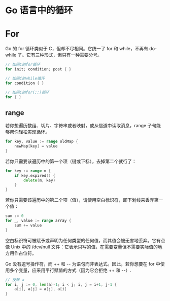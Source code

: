 # Go 语言中的循环

# For

Go 的 for 循环类似于 C，但却不尽相同。它统一了 for 和 while，不再有 do-while 了。它有三种形式，但只有一种需要分号。

```go
// 如同C的for循环
for init; condition; post { }

// 如同C的while循环
for condition { }

// 如同C的for(;;)循环
for { }
```

## range

若你想遍历数组、切片、字符串或者映射，或从信道中读取消息，range 子句能够帮你轻松实现循环。

```go
for key, value := range oldMap {
	newMap[key] = value
}
```

若你只需要该遍历中的第一个项（键或下标），去掉第二个就行了：

```go
for key := range m {
	if key.expired() {
		delete(m, key)
	}
}
```

若你只需要该遍历中的第二个项（值），请使用空白标识符，即下划线来丢弃第一个值：

```go
sum := 0
for _, value := range array {
	sum += value
}
```

空白标识符可被赋予或声明为任何类型的任何值，而其值会被无害地丢弃。它有点像 Unix 中的 /dev/null 文件：它表示只写的值，在需要变量但不需要实际值的地方用作占位符。

Go 没有逗号操作符，而 ++ 和 -- 为语句而非表达式。因此，若你想要在 for 中使用多个变量，应采用平行赋值的方式（因为它会拒绝 ++ 和 --）.

```go
// 反转 a
for i, j := 0, len(a)-1; i < j; i, j = i+1, j-1 {
	a[i], a[j] = a[j], a[i]
}
```
